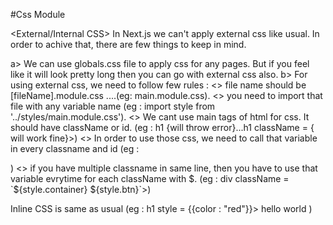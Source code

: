 #Css Module

<External/Internal CSS>
In Next.js we can't apply external css like usual. 
In order to achive that, there are few things to keep in mind.

a> We can use globals.css file to apply css for any pages. But if you feel like it will look pretty long then you can go with external css also.
b> For using external css, we need to follow few rules :
    <> file name should be [fileName].module.css ....(eg: main.module.css).
    <> you need to import that file with any variable name (eg : import style from '../styles/main.module.css').
    <> We cant use main tags of html for css. It should have className or id. (eg : h1 {will throw error}...h1 className = { will work fine}>)
    <> In order to use those css, we need to call that variable in every classname and id (eg : <div className = {style.header}>)
    <> if you have multiple classname in same line, then you have to use that variable evrytime for each className with $.
            (eg : div className = `${style.container} ${style.btn}`>) 

 

<Inline CSS>
Inline CSS is same as usual (eg : h1 style = {{color : "red"}}> hello world </h1> )